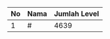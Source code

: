 | No | Nama            | Jumlah Level |
|----|-----------------|--------------|
| 1  | #    |    4639        |
